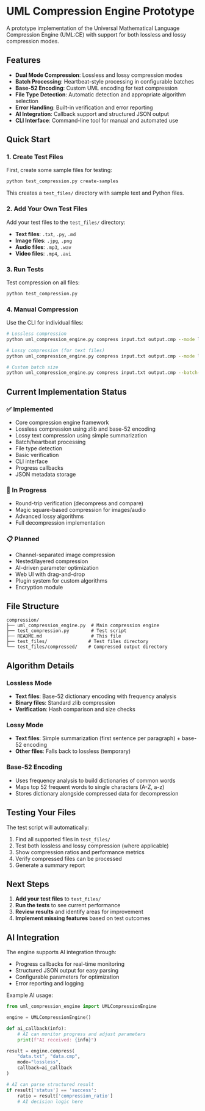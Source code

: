 # UML Compression Engine Prototype

A prototype implementation of the Universal Mathematical Language Compression Engine (UML:CE) with support for both lossless and lossy compression modes.

## Features

- **Dual Mode Compression**: Lossless and lossy compression modes
- **Batch Processing**: Heartbeat-style processing in configurable batches
- **Base-52 Encoding**: Custom UML encoding for text compression
- **File Type Detection**: Automatic detection and appropriate algorithm selection
- **Error Handling**: Built-in verification and error reporting
- **AI Integration**: Callback support and structured JSON output
- **CLI Interface**: Command-line tool for manual and automated use

## Quick Start

### 1. Create Test Files

First, create some sample files for testing:

```bash
python test_compression.py create-samples
```

This creates a `test_files/` directory with sample text and Python files.

### 2. Add Your Own Test Files

Add your test files to the `test_files/` directory:
- **Text files**: `.txt`, `.py`, `.md`
- **Image files**: `.jpg`, `.png`
- **Audio files**: `.mp3`, `.wav`
- **Video files**: `.mp4`, `.avi`

### 3. Run Tests

Test compression on all files:

```bash
python test_compression.py
```

### 4. Manual Compression

Use the CLI for individual files:

```bash
# Lossless compression
python uml_compression_engine.py compress input.txt output.cmp --mode lossless

# Lossy compression (for text files)
python uml_compression_engine.py compress input.txt output.cmp --mode lossy

# Custom batch size
python uml_compression_engine.py compress input.txt output.cmp --batch-size 2048
```

## Current Implementation Status

### ✅ Implemented
- Core compression engine framework
- Lossless compression using zlib and base-52 encoding
- Lossy text compression using simple summarization
- Batch/heartbeat processing
- File type detection
- Basic verification
- CLI interface
- Progress callbacks
- JSON metadata storage

### 🚧 In Progress
- Round-trip verification (decompress and compare)
- Magic square-based compression for images/audio
- Advanced lossy algorithms
- Full decompression implementation

### 📋 Planned
- Channel-separated image compression
- Nested/layered compression
- AI-driven parameter optimization
- Web UI with drag-and-drop
- Plugin system for custom algorithms
- Encryption module

## File Structure

```
compression/
├── uml_compression_engine.py  # Main compression engine
├── test_compression.py        # Test script
├── README.md                  # This file
├── test_files/               # Test files directory
└── test_files/compressed/    # Compressed output directory
```

## Algorithm Details

### Lossless Mode
- **Text files**: Base-52 dictionary encoding with frequency analysis
- **Binary files**: Standard zlib compression
- **Verification**: Hash comparison and size checks

### Lossy Mode
- **Text files**: Simple summarization (first sentence per paragraph) + base-52 encoding
- **Other files**: Falls back to lossless (temporary)

### Base-52 Encoding
- Uses frequency analysis to build dictionaries of common words
- Maps top 52 frequent words to single characters (A-Z, a-z)
- Stores dictionary alongside compressed data for decompression

## Testing Your Files

The test script will automatically:
1. Find all supported files in `test_files/`
2. Test both lossless and lossy compression (where applicable)
3. Show compression ratios and performance metrics
4. Verify compressed files can be processed
5. Generate a summary report

## Next Steps

1. **Add your test files** to `test_files/`
2. **Run the tests** to see current performance
3. **Review results** and identify areas for improvement
4. **Implement missing features** based on test outcomes

## AI Integration

The engine supports AI integration through:
- Progress callbacks for real-time monitoring
- Structured JSON output for easy parsing
- Configurable parameters for optimization
- Error reporting and logging

Example AI usage:
```python
from uml_compression_engine import UMLCompressionEngine

engine = UMLCompressionEngine()

def ai_callback(info):
    # AI can monitor progress and adjust parameters
    print(f"AI received: {info}")

result = engine.compress(
    "data.txt", "data.cmp", 
    mode="lossless",
    callback=ai_callback
)

# AI can parse structured result
if result['status'] == 'success':
    ratio = result['compression_ratio']
    # AI decision logic here
```
